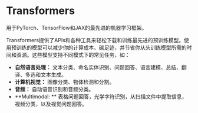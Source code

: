Transformers
================
用于PyTorch、TensorFlow和JAX的最先进的机器学习框架。

Transformers提供了APIs和各种工具来轻松下载和训练最先进的预训练模型。使用预训练的模型可以减少你的计算成本、碳足迹，并节省你从头训练模型所需的时间和资源。这些模型支持不同模式下的常见任务，如：

- **自然语言处理：** 文本分类、命名实体识别、问题回答、语言建模、总结、翻译、多选和文本生成。
- **计算机视觉：** 图像分类、物体检测和分割。
- **音频：** 自动语音识别和音频分类。
- **Multimodal: ** 表格问题回答，光学字符识别，从扫描文件中提取信息，视频分类，以及视觉问题回答。